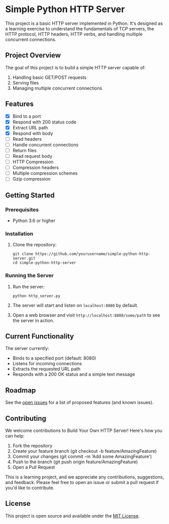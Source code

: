# Simple Python HTTP Server

This project is a basic HTTP server implemented in Python. It's designed as a learning exercise to understand the fundamentals of TCP servers, the HTTP protocol, HTTP headers, HTTP verbs, and handling multiple concurrent connections.

## Project Overview

The goal of this project is to build a simple HTTP server capable of:

1. Handling basic GET/POST requests
2. Serving files
3. Managing multiple concurrent connections

## Features

- [x] Bind to a port
- [x] Respond with 200 status code
- [x] Extract URL path
- [x] Respond with body
- [ ] Read headers
- [ ] Handle concurrent connections
- [ ] Return files
- [ ] Read request body
- [ ] HTTP Compression
- [ ] Compression headers
- [ ] Multiple compression schemes
- [ ] Gzip compression

## Getting Started

### Prerequisites

- Python 3.6 or higher

### Installation

1. Clone the repository:
   ```
   git clone https://github.com/yourusername/simple-python-http-server.git
   cd simple-python-http-server
   ```

### Running the Server

1. Run the server:
   ```
   python http_server.py
   ```

2. The server will start and listen on `localhost:8080` by default.

3. Open a web browser and visit `http://localhost:8080/some/path` to see the server in action.

## Current Functionality

The server currently:
- Binds to a specified port (default: 8080)
- Listens for incoming connections
- Extracts the requested URL path
- Responds with a 200 OK status and a simple text message

## Roadmap

See the [open issues](https://github.com/yourusername/simple-python-http-server/issues) for a list of proposed features (and known issues).

## Contributing

We welcome contributions to Build Your Own HTTP Server! Here's how you can help:

1. Fork the repository
2. Create your feature branch (git checkout -b feature/AmazingFeature)
3. Commit your changes (git commit -m 'Add some AmazingFeature')
4. Push to the branch (git push origin feature/AmazingFeature)
5. Open a Pull Request

This is a learning project, and we appreciate any contributions, suggestions, and feedback. Please feel free to open an issue or submit a pull request if you'd like to contribute.

## License

This project is open source and available under the [MIT License](LICENSE).